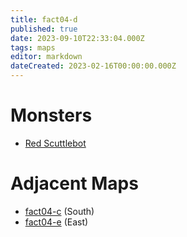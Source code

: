 ```yaml
---
title: fact04-d
published: true
date: 2023-09-10T22:33:04.000Z
tags: maps
editor: markdown
dateCreated: 2023-02-16T00:00:00.000Z
---
```



# Monsters
 * [Red Scuttlebot](/monsters/red-scuttlebot)

# Adjacent Maps
 * [fact04-c](/maps/fact04-c) (South)
 * [fact04-e](/maps/fact04-e) (East)
